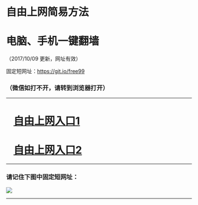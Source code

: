 ﻿# 自由上网简易方法

# 电脑、手机一键翻墙

（2017/10/09 更新，网址有效）

固定短网址：https://git.io/free99

### （微信如打不开，请转到浏览器打开）


***





# &nbsp;&nbsp; <a href="http://ft100722454.fwq-tz-1001.info/fwqtz01.html?t=100900123712 " target="_blank">自由上网入口1</a>
# &nbsp;&nbsp; <a href="http://ft1984214619.fwq-tz-1002.info/fwqtz02.html?t=10090019094 " target="_blank">自由上网入口2</a>
***

### 请记住下图中固定短网址：

<img src="https://s3-us-west-2.amazonaws.com/fwq-1001/yjfq-20170905okok.png" /> 


***

